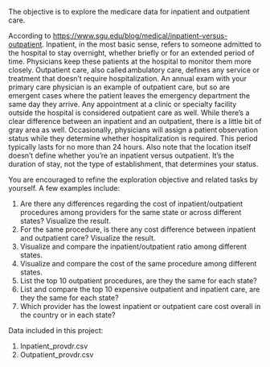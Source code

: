 The objective is to explore the medicare data for inpatient and outpatient care. 

According to https://www.sgu.edu/blog/medical/inpatient-versus-outpatient. Inpatient, in the most basic sense, refers to someone admitted to the hospital to stay overnight, whether briefly or for an extended period of time. Physicians keep these patients at the hospital to monitor them more closely. Outpatient care, also called ambulatory care, defines any service or treatment that doesn’t require hospitalization. An annual exam with your primary care physician is an example of outpatient care, but so are emergent cases where the patient leaves the emergency department the same day they arrive. Any appointment at a clinic or specialty facility outside the hospital is considered outpatient care as well. While there’s a clear difference between an inpatient and an outpatient, there is a little bit of gray area as well. Occasionally, physicians will assign a patient observation status while they determine whether hospitalization is required. This period typically lasts for no more than 24 hours. Also note that the location itself doesn’t define whether you’re an inpatient versus outpatient. It’s the duration of stay, not the type of establishment, that determines your status.

You are encouraged to refine the exploration objective and related tasks by yourself. A few examples include:
1. Are there any differences regarding the cost of inpatient/outpatient procedures among providers for the same state or across different states? Visualize the result.
2. For the same procedure, is there any cost difference between inpatient and outpatient care? Visualize the result.
3. Visualize and compare the inpatient/outpatient ratio among different states.
4. Visualize and compare the cost of the same procedure among different states.
5. List the top 10 outpatient procedures, are they the same for each state?
6. List and compare the top 10 expensive outpatient and inpatient care, are they the same for each state?
7. Which provider has the lowest inpatient or outpatient care cost overall in the country or in each state?

Data included in this project:
1. Inpatient_provdr.csv
2. Outpatient_provdr.csv
